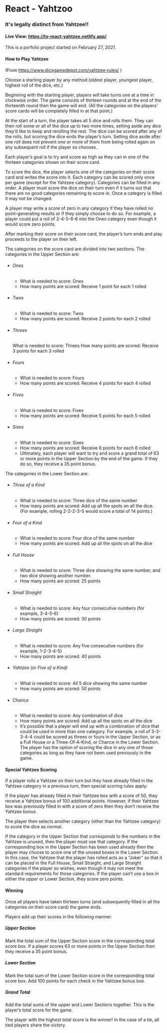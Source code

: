 # React - Yahtzoo

### It's legally distinct from Yahtzee!!

#### Live View: https://ty-react-yahtzee.netlify.app/

This is a porfolio project started on February 27, 2021.

#### How to Play Yahtzee

(From https://www.dicegamedepot.com/yahtzee-rules/ )

Choose a starting player by any method (oldest player, youngest player, highest roll of the dice, etc.)

Beginning with the starting player, players will take turns one at a time in clockwise order. The game consists of thirteen rounds and at the end of the thirteenth round then the game will end. (All the categories on the players’ score cards will be completely filled in at that point.)

At the start of a turn, the player takes all 5 dice and rolls them. They can then roll some or all of the dice up to two more times, setting aside any dice they’d like to keep and rerolling the rest. The dice can be scored after any of the rolls, but scoring the dice ends the player’s turn. Setting dice aside after one roll does not prevent one or more of them from being rolled again on any subsequent roll if the player so chooses.

Each player’s goal is to try and score as high as they can in one of the thirteen categories shown on their score card.

To score the dice, the player selects one of the categories on their score card and writes the score into it. Each category can be scored only once per game (except for the Yahtzee category). Categories can be filled in any order. A player must score the dice on their turn even if it turns out that there are no good categories remaining to score in. Once a category is filled it may not be changed.

A player may write a score of zero in any category if they have rolled no point-generating results or if they simply choose to do so. For example, a player could put a roll of 2-4-5-6-6 into the Ones category even though it would score zero points.

After marking their score on their score card, the player’s turn ends and play proceeds to the player on their left.

The categories on the score card are divided into two sections. The categories in the Upper Section are:

- ###### Ones
  - What is needed to score: Ones
  - How many points are scored: Receive 1 point for each 1 rolled
- ###### Twos
  - What is needed to score: Twos
  - How many points are scored: Receive 2 points for each 2 rolled
- ###### Threes
  What is needed to score: Threes
  How many points are scored: Receive 3 points for each 3 rolled
- ###### Fours
  - What is needed to score: Fours
  - How many points are scored: Receive 4 points for each 4 rolled
- ###### Fives
  - What is needed to score: Fives
  - How many points are scored: Receive 5 points for each 5 rolled
- ###### Sixes
  - What is needed to score: Sixes
  - How many points are scored: Receive 6 points for each 6 rolled
  - Ultimately, each player will want to try and score a grand total of 63 or more points in the Upper Section by the end of the game. If they do so, they receive a 35 point bonus.

The categories in the Lower Section are:

- ###### Three of a Kind
  - What is needed to score: Three dice of the same number
  - How many points are scored: Add up all the spots on all the dice. (For example, rolling 2-2-2-3-5 would score a total of 14 points.)
- ###### Four of a Kind
  - What is needed to score: Four dice of the same number
  - How many points are scored: Add up all the spots on all the dice
- ###### Full House
  - What is needed to score: Three dice showing the same number, and two dice showing another number.
  - How many points are scored: 25 points
- ###### Small Straight
  - What is needed to score: Any four consecutive numbers (for example, 3-4-5-6)
  - How many points are scored: 30 points
- ###### Large Straight
  - What is needed to score: Any five consecutive numbers (for example, 1-2-3-4-5)
  - How many points are scored: 40 points
- ###### Yahtzee (or Five of a Kind)
  - What is needed to score: All 5 dice showing the same number
  - How many points are scored: 50 points
- ###### Chance
  - What is needed to score: Any combination of dice
  - How many points are scored: Add up all the spots on all the dice
  - It’s possible that a player will end up with a combination of dice that could be used in more than one category. For example, a roll of 3-3-3-4-4 could be scored as threes or fours in the Upper Section, or as a Full House or a Three-Of-A-Kind, or Chance in the Lower Section. The player has the option of scoring the dice in any one of those categories as long as they have not been used previously in the game.

#### Special Yahtzee Scoring

If a player rolls a Yahtzee on their turn but they have already filled in the Yahtzee category in a previous turn, then special scoring rules apply:

If the player has already filled in their Yahtzee box with a score of 50, they receive a Yahtzee bonus of 100 additional points. However, if their Yahtzee box was previously filled in with a score of zero then they don’t receive the Yahtzee bonus.

The player then selects another category (other than the Yahtzee category) to score the dice as normal.

If the category in the Upper Section that corresponds to the numbers in the Yahtzee is unused, then the player must use that category.
If the corresponding box in the Upper Section has been used already then the player may choose to score one of the unused boxes in the Lower Section. In this case, the Yahtzee that the player has rolled acts as a “Joker” so that it can be placed in the Full House, Small Straight, and Large Straight categories if the player so wishes, even though it may not meet the standard requirements for those categories.
If the player can’t use a box in either the upper or Lower Section, they score zero points.

#### Winning

Once all players have taken thirteen turns (and subsequently filled in all the categories on their score card) the game ends.

Players add up their scores in the following manner:

##### Upper Section

Mark the total sum of the Upper Section score in the corresponding total score box. If a player scores 63 or more points in the Upper Section then they receive a 35 point bonus.

##### Lower Section

Mark the total sum of the Lower Section score in the corresponding total score box. Add 100 points for each check in the Yahtzee bonus box.

##### Grand Total

Add the total sums of the upper and Lower Sections together. This is the player’s total score for the game.

The player with the highest total score is the winner! In the case of a tie, all tied players share the victory.
